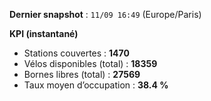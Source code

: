 **Dernier snapshot** : `11/09 16:49` (Europe/Paris)

**KPI (instantané)**

- Stations couvertes : **1470**
- Vélos disponibles (total) : **18359**
- Bornes libres (total) : **27569**
- Taux moyen d’occupation : **38.4 %**
